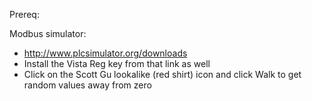 Prereq:

Modbus simulator:
* http://www.plcsimulator.org/downloads
* Install the Vista Reg key from that link as well
* Click on the Scott Gu lookalike (red shirt) icon and click Walk to get random values away from zero